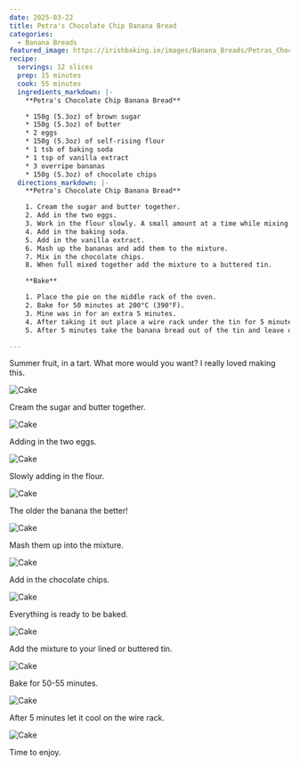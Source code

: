 ```yaml
---
date: 2025-03-22
title: Petra's Chocolate Chip Banana Bread
categories:
  - Banana Breads
featured_image: https://irishbaking.ie/images/Banana_Breads/Petras_Chocolate_Chip_Banana_Bread/Image_10.jpg
recipe:
  servings: 12 slices
  prep: 15 minutes
  cook: 55 minutes
  ingredients_markdown: |-
    **Petra's Chocolate Chip Banana Bread**

    * 150g (5.3oz) of brown sugar
    * 150g (5.3oz) of butter
    * 2 eggs
    * 150g (5.3oz) of self-rising flour
    * 1 tsb of baking soda
    * 1 tsp of vanilla extract
    * 3 overripe bananas
    * 150g (5.3oz) of chocolate chips
  directions_markdown: |-
    **Petra's Chocolate Chip Banana Bread**

    1. Cream the sugar and butter together.
    2. Add in the two eggs.
    3. Work in the flour slowly. A small amount at a time while mixing.
    4. Add in the baking soda.
    5. Add in the vanilla extract.
    6. Mash up the bananas and add them to the mixture.
    7. Mix in the chocolate chips.
    8. When full mixed together add the mixture to a buttered tin.

    **Bake**

    1. Place the pie on the middle rack of the oven.
    2. Bake for 50 minutes at 200°C (390°F).
    3. Mine was in for an extra 5 minutes.
    4. After taking it out place a wire rack under the tin for 5 minutes.
    5. After 5 minutes take the banana bread out of the tin and leave on the wire rack to cool.

---
```

Summer fruit, in a tart. What more would you want? I really loved making this.

![Cake](https://irishbaking.ie/images/Banana_Breads/Petras_Chocolate_Chip_Banana_Bread/Image_1.jpg)

Cream the sugar and butter together.

![Cake](https://irishbaking.ie/images/Banana_Breads/Petras_Chocolate_Chip_Banana_Bread/Image_2.jpg)

Adding in the two eggs.

![Cake](https://irishbaking.ie/images/Banana_Breads/Petras_Chocolate_Chip_Banana_Bread/Image_3.jpg)

Slowly adding in the flour.

![Cake](https://irishbaking.ie/images/Banana_Breads/Petras_Chocolate_Chip_Banana_Bread/Image_4.jpg)

The older the banana the better!

![Cake](https://irishbaking.ie/images/Banana_Breads/Petras_Chocolate_Chip_Banana_Bread/Image_5.jpg)

Mash them up into the mixture.

![Cake](https://irishbaking.ie/images/Banana_Breads/Petras_Chocolate_Chip_Banana_Bread/Image_6.jpg)

Add in the chocolate chips.

![Cake](https://irishbaking.ie/images/Banana_Breads/Petras_Chocolate_Chip_Banana_Bread/Image_7.jpg)

Everything is ready to be baked.

![Cake](https://irishbaking.ie/images/Banana_Breads/Petras_Chocolate_Chip_Banana_Bread/Image_8.jpg)

Add the mixture to your lined or buttered tin.

![Cake](https://irishbaking.ie/images/Banana_Breads/Petras_Chocolate_Chip_Banana_Bread/Image_9.jpg)

Bake for 50-55 minutes.

![Cake](https://irishbaking.ie/images/Banana_Breads/Petras_Chocolate_Chip_Banana_Bread/Image_10.jpg)

After 5 minutes let it cool on the wire rack.

![Cake](https://irishbaking.ie/images/Banana_Breads/Petras_Chocolate_Chip_Banana_Bread/Image_11.jpg)

Time to enjoy.

